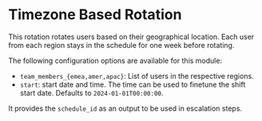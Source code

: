 # Timezone Based Rotation

This rotation rotates users based on their geographical location.
Each user from each region stays in the schedule for one week before rotating.

The following configuration options are available for this module:

* `team_members_{emea,amer,apac}`: List of users in the respective regions.
* `start`: start date and time. The time can be used to finetune the shift start date. Defaults to `2024-01-01T00:00:00`.

It provides the `schedule_id` as an output to be used in escalation steps.
